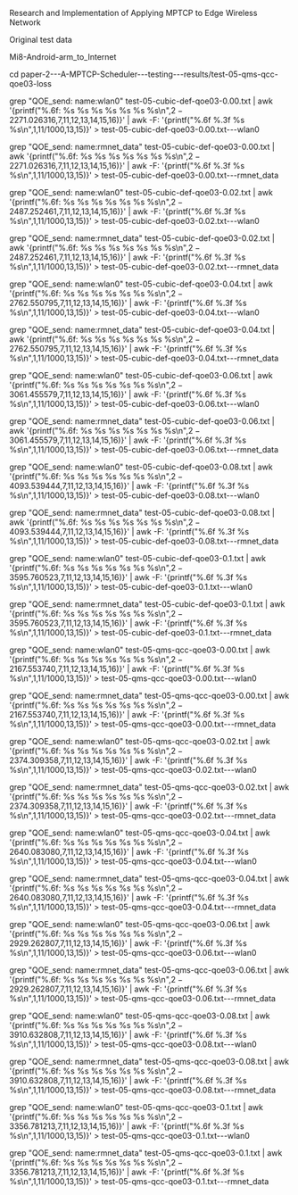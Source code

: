Research and Implementation of Applying MPTCP to Edge Wireless Network

Original test data

Mi8-Android-arm_to_Internet




cd paper-2---A-MPTCP-Scheduler---testing---results/test-05-qms-qcc-qoe03-loss



grep "QOE_send: name:wlan0" test-05-cubic-def-qoe03-0.00.txt | awk '{printf("%.6f: %s %s %s %s %s %s %s\n",$2-2271.026316,$7,$11,$12,$13,$14,$15,$16)}' | awk -F: '{printf("%.6f %.3f %s %s\n",$1,$11/1000,$13,$15)}' > test-05-cubic-def-qoe03-0.00.txt---wlan0

grep "QOE_send: name:rmnet_data" test-05-cubic-def-qoe03-0.00.txt | awk '{printf("%.6f: %s %s %s %s %s %s %s\n",$2-2271.026316,$7,$11,$12,$13,$14,$15,$16)}' | awk -F: '{printf("%.6f %.3f %s %s\n",$1,$11/1000,$13,$15)}' > test-05-cubic-def-qoe03-0.00.txt---rmnet_data


grep "QOE_send: name:wlan0" test-05-cubic-def-qoe03-0.02.txt | awk '{printf("%.6f: %s %s %s %s %s %s %s\n",$2-2487.252461,$7,$11,$12,$13,$14,$15,$16)}' | awk -F: '{printf("%.6f %.3f %s %s\n",$1,$11/1000,$13,$15)}' > test-05-cubic-def-qoe03-0.02.txt---wlan0

grep "QOE_send: name:rmnet_data" test-05-cubic-def-qoe03-0.02.txt | awk '{printf("%.6f: %s %s %s %s %s %s %s\n",$2-2487.252461,$7,$11,$12,$13,$14,$15,$16)}' | awk -F: '{printf("%.6f %.3f %s %s\n",$1,$11/1000,$13,$15)}' > test-05-cubic-def-qoe03-0.02.txt---rmnet_data


grep "QOE_send: name:wlan0" test-05-cubic-def-qoe03-0.04.txt | awk '{printf("%.6f: %s %s %s %s %s %s %s\n",$2-2762.550795,$7,$11,$12,$13,$14,$15,$16)}' | awk -F: '{printf("%.6f %.3f %s %s\n",$1,$11/1000,$13,$15)}' > test-05-cubic-def-qoe03-0.04.txt---wlan0

grep "QOE_send: name:rmnet_data" test-05-cubic-def-qoe03-0.04.txt | awk '{printf("%.6f: %s %s %s %s %s %s %s\n",$2-2762.550795,$7,$11,$12,$13,$14,$15,$16)}' | awk -F: '{printf("%.6f %.3f %s %s\n",$1,$11/1000,$13,$15)}' > test-05-cubic-def-qoe03-0.04.txt---rmnet_data


grep "QOE_send: name:wlan0" test-05-cubic-def-qoe03-0.06.txt | awk '{printf("%.6f: %s %s %s %s %s %s %s\n",$2-3061.455579,$7,$11,$12,$13,$14,$15,$16)}' | awk -F: '{printf("%.6f %.3f %s %s\n",$1,$11/1000,$13,$15)}' > test-05-cubic-def-qoe03-0.06.txt---wlan0

grep "QOE_send: name:rmnet_data" test-05-cubic-def-qoe03-0.06.txt | awk '{printf("%.6f: %s %s %s %s %s %s %s\n",$2-3061.455579,$7,$11,$12,$13,$14,$15,$16)}' | awk -F: '{printf("%.6f %.3f %s %s\n",$1,$11/1000,$13,$15)}' > test-05-cubic-def-qoe03-0.06.txt---rmnet_data


grep "QOE_send: name:wlan0" test-05-cubic-def-qoe03-0.08.txt | awk '{printf("%.6f: %s %s %s %s %s %s %s\n",$2-4093.539444,$7,$11,$12,$13,$14,$15,$16)}' | awk -F: '{printf("%.6f %.3f %s %s\n",$1,$11/1000,$13,$15)}' > test-05-cubic-def-qoe03-0.08.txt---wlan0

grep "QOE_send: name:rmnet_data" test-05-cubic-def-qoe03-0.08.txt | awk '{printf("%.6f: %s %s %s %s %s %s %s\n",$2-4093.539444,$7,$11,$12,$13,$14,$15,$16)}' | awk -F: '{printf("%.6f %.3f %s %s\n",$1,$11/1000,$13,$15)}' > test-05-cubic-def-qoe03-0.08.txt---rmnet_data


grep "QOE_send: name:wlan0" test-05-cubic-def-qoe03-0.1.txt | awk '{printf("%.6f: %s %s %s %s %s %s %s\n",$2-3595.760523,$7,$11,$12,$13,$14,$15,$16)}' | awk -F: '{printf("%.6f %.3f %s %s\n",$1,$11/1000,$13,$15)}' > test-05-cubic-def-qoe03-0.1.txt---wlan0

grep "QOE_send: name:rmnet_data" test-05-cubic-def-qoe03-0.1.txt | awk '{printf("%.6f: %s %s %s %s %s %s %s\n",$2-3595.760523,$7,$11,$12,$13,$14,$15,$16)}' | awk -F: '{printf("%.6f %.3f %s %s\n",$1,$11/1000,$13,$15)}' > test-05-cubic-def-qoe03-0.1.txt---rmnet_data


grep "QOE_send: name:wlan0" test-05-qms-qcc-qoe03-0.00.txt | awk '{printf("%.6f: %s %s %s %s %s %s %s\n",$2-2167.553740,$7,$11,$12,$13,$14,$15,$16)}' | awk -F: '{printf("%.6f %.3f %s %s\n",$1,$11/1000,$13,$15)}' > test-05-qms-qcc-qoe03-0.00.txt---wlan0

grep "QOE_send: name:rmnet_data" test-05-qms-qcc-qoe03-0.00.txt | awk '{printf("%.6f: %s %s %s %s %s %s %s\n",$2-2167.553740,$7,$11,$12,$13,$14,$15,$16)}' | awk -F: '{printf("%.6f %.3f %s %s\n",$1,$11/1000,$13,$15)}' > test-05-qms-qcc-qoe03-0.00.txt---rmnet_data


grep "QOE_send: name:wlan0" test-05-qms-qcc-qoe03-0.02.txt | awk '{printf("%.6f: %s %s %s %s %s %s %s\n",$2-2374.309358,$7,$11,$12,$13,$14,$15,$16)}' | awk -F: '{printf("%.6f %.3f %s %s\n",$1,$11/1000,$13,$15)}' > test-05-qms-qcc-qoe03-0.02.txt---wlan0

grep "QOE_send: name:rmnet_data" test-05-qms-qcc-qoe03-0.02.txt | awk '{printf("%.6f: %s %s %s %s %s %s %s\n",$2-2374.309358,$7,$11,$12,$13,$14,$15,$16)}' | awk -F: '{printf("%.6f %.3f %s %s\n",$1,$11/1000,$13,$15)}' > test-05-qms-qcc-qoe03-0.02.txt---rmnet_data


grep "QOE_send: name:wlan0" test-05-qms-qcc-qoe03-0.04.txt | awk '{printf("%.6f: %s %s %s %s %s %s %s\n",$2-2640.083080,$7,$11,$12,$13,$14,$15,$16)}' | awk -F: '{printf("%.6f %.3f %s %s\n",$1,$11/1000,$13,$15)}' > test-05-qms-qcc-qoe03-0.04.txt---wlan0

grep "QOE_send: name:rmnet_data" test-05-qms-qcc-qoe03-0.04.txt | awk '{printf("%.6f: %s %s %s %s %s %s %s\n",$2-2640.083080,$7,$11,$12,$13,$14,$15,$16)}' | awk -F: '{printf("%.6f %.3f %s %s\n",$1,$11/1000,$13,$15)}' > test-05-qms-qcc-qoe03-0.04.txt---rmnet_data


grep "QOE_send: name:wlan0" test-05-qms-qcc-qoe03-0.06.txt | awk '{printf("%.6f: %s %s %s %s %s %s %s\n",$2-2929.262807,$7,$11,$12,$13,$14,$15,$16)}' | awk -F: '{printf("%.6f %.3f %s %s\n",$1,$11/1000,$13,$15)}' > test-05-qms-qcc-qoe03-0.06.txt---wlan0

grep "QOE_send: name:rmnet_data" test-05-qms-qcc-qoe03-0.06.txt | awk '{printf("%.6f: %s %s %s %s %s %s %s\n",$2-2929.262807,$7,$11,$12,$13,$14,$15,$16)}' | awk -F: '{printf("%.6f %.3f %s %s\n",$1,$11/1000,$13,$15)}' > test-05-qms-qcc-qoe03-0.06.txt---rmnet_data


grep "QOE_send: name:wlan0" test-05-qms-qcc-qoe03-0.08.txt | awk '{printf("%.6f: %s %s %s %s %s %s %s\n",$2-3910.632808,$7,$11,$12,$13,$14,$15,$16)}' | awk -F: '{printf("%.6f %.3f %s %s\n",$1,$11/1000,$13,$15)}' > test-05-qms-qcc-qoe03-0.08.txt---wlan0

grep "QOE_send: name:rmnet_data" test-05-qms-qcc-qoe03-0.08.txt | awk '{printf("%.6f: %s %s %s %s %s %s %s\n",$2-3910.632808,$7,$11,$12,$13,$14,$15,$16)}' | awk -F: '{printf("%.6f %.3f %s %s\n",$1,$11/1000,$13,$15)}' > test-05-qms-qcc-qoe03-0.08.txt---rmnet_data


grep "QOE_send: name:wlan0" test-05-qms-qcc-qoe03-0.1.txt | awk '{printf("%.6f: %s %s %s %s %s %s %s\n",$2-3356.781213,$7,$11,$12,$13,$14,$15,$16)}' | awk -F: '{printf("%.6f %.3f %s %s\n",$1,$11/1000,$13,$15)}' > test-05-qms-qcc-qoe03-0.1.txt---wlan0

grep "QOE_send: name:rmnet_data" test-05-qms-qcc-qoe03-0.1.txt | awk '{printf("%.6f: %s %s %s %s %s %s %s\n",$2-3356.781213,$7,$11,$12,$13,$14,$15,$16)}' | awk -F: '{printf("%.6f %.3f %s %s\n",$1,$11/1000,$13,$15)}' > test-05-qms-qcc-qoe03-0.1.txt---rmnet_data

